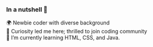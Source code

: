 ### In a nutshell 🥜

🌍 Newbie coder with diverse background <br>
🚀 Curiosity led me here; thrilled to join coding community <br>
🌱 I’m currently learning HTML, CSS, and Java.


<!--
**mondocap/mondocap** is a ✨ _special_ ✨ repository because its `README.md` (this file) appears on your GitHub profile.

Here are some ideas to get you started:

- 🔭 I’m currently working on ...
- 🌱 I’m currently learning HTML, CSS, and Java.
- 👯 I’m looking to collaborate on ...
- 🤔 I’m looking for help with ...
- 💬 Ask me about ...
- 📫 How to reach me: ...
- 😄 Pronouns: ...
- ⚡ Fun fact: ...
-->
